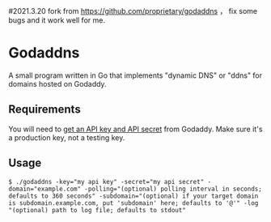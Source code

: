 #2021.3.20
fork from https://github.com/proprietary/godaddns ， fix some bugs and it work well for me.

# Godaddns

A small program written in Go that implements "dynamic DNS" or "ddns" for domains hosted on Godaddy.

## Requirements

You will need to [get an API key and API secret](https://developer.godaddy.com/keys/) from Godaddy. Make sure it's a production key, not a testing key.


## Usage

`$ ./godaddns -key="my api key" -secret="my api secret" -domain="example.com" -polling="(optional) polling interval in seconds; defaults to 360 seconds" -subdomain="(optional) if your target domain is subdomain.example.com, put 'subdomain' here; defaults to '@'" -log "(optional) path to log file; defaults to stdout"`
